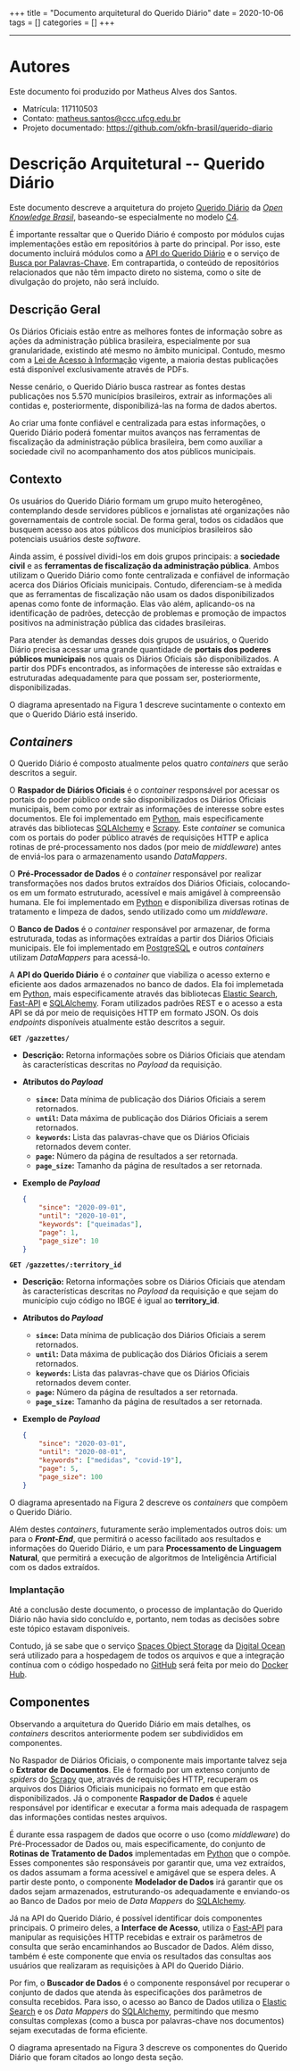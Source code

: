 +++
title = "Documento arquitetural do Querido Diário"
date = 2020-10-06
tags = []
categories = []
+++

***

# Autores

Este documento foi produzido por Matheus Alves dos Santos.

- Matrícula: 117110503
- Contato: matheus.santos@ccc.ufcg.edu.br
- Projeto documentado: https://github.com/okfn-brasil/querido-diario

# Descrição Arquitetural -- Querido Diário

Este documento descreve a arquitetura do projeto [Querido Diário](https://github.com/okfn-brasil/querido-diario) da *[Open Knowledge Brasil](https://github.com/okfn-brasil)*, baseando-se especialmente no modelo [C4](https://c4model.com/).

É importante ressaltar que o Querido Diário é composto por módulos cujas implementações estão em repositórios à parte do principal. Por isso, este documento incluirá módulos como a [API do Querido Diário](https://github.com/okfn-brasil/querido-diario-api) e o serviço de [Busca por Palavras-Chave](https://github.com/okfn-brasil/busca-querido-diario). Em contrapartida, o conteúdo de repositórios relacionados que não têm impacto direto no sistema, como o site de divulgação do projeto, não será incluído.

## Descrição Geral

Os Diários Oficiais estão entre as melhores fontes de informação sobre as ações da administração pública brasileira, especialmente por sua granularidade, existindo até mesmo no âmbito municipal. Contudo, mesmo com a [Lei de Acesso à Informação](https://www.gov.br/acessoainformacao/pt-br) vigente, a maioria destas publicações está disponível exclusivamente através de PDFs. 

Nesse cenário, o Querido Diário busca rastrear as fontes destas publicações nos 5.570 municípios brasileiros, extrair as informações ali contidas e, posteriormente, disponibilizá-las na forma de dados abertos.

Ao criar uma fonte confiável e centralizada para estas informações, o Querido Diário poderá fomentar muitos avanços nas ferramentas de fiscalização da administração pública brasileira, bem como auxiliar a sociedade civil no acompanhamento dos atos públicos municipais.

## Contexto

Os usuários do Querido Diário formam um grupo muito heterogêneo, contemplando desde servidores públicos e jornalistas até organizações não governamentais de controle social. De forma geral, todos os cidadãos que busquem acesso aos atos públicos dos municípios brasileiros são potenciais usuários deste *software*.

Ainda assim, é possível dividi-los em dois grupos principais: a **sociedade civil** e as **ferramentas de fiscalização da administração pública**. Ambos utilizam o Querido Diário como fonte centralizada e confiável de informação acerca dos Diários Oficiais municipais. Contudo, diferenciam-se à medida que as ferramentas de fiscalização não usam os dados disponibilizados apenas como fonte de informação. Elas vão além, aplicando-os na identificação de padrões, detecção de problemas e promoção de impactos positivos na administração pública das cidades brasileiras.

Para atender às demandas desses dois grupos de usuários, o Querido Diário precisa acessar uma grande quantidade de **portais dos poderes públicos municipais** nos quais os Diários Oficiais são disponibilizados. A partir dos PDFs encontrados, as informações de interesse são extraídas e estruturadas adequadamente para que possam ser, posteriormente, disponibilizadas.

O diagrama apresentado na Figura 1 descreve sucintamente o contexto em que o Querido Diário está inserido.

## *Containers*

O Querido Diário é composto atualmente pelos quatro *containers* que serão descritos a seguir.

O **Raspador de Diários Oficiais** é o *container* responsável por acessar os portais do poder público onde são disponibilizados os Diários Oficiais municipais, bem como por extrair as informações de interesse sobre estes documentos. Ele foi implementado em [Python](https://www.python.org/), mais especificamente através das bibliotecas [SQLAlchemy](https://www.sqlalchemy.org/) e [Scrapy](https://scrapy.org/). Este *container* se comunica com os portais do poder público através de requisições HTTP e aplica rotinas de pré-processamento nos dados (por meio de *middleware*) antes de enviá-los para o armazenamento usando *DataMappers*.

O **Pré-Processador de Dados** é o *container* responsável por realizar transformações nos dados brutos extraídos dos Diários Oficiais, colocando-os em um formato estruturado, acessível e mais amigável à compreensão humana. Ele foi implementado em [Python](https://www.python.org/) e disponibiliza diversas rotinas de tratamento e limpeza de dados, sendo utilizado como um *middleware*.

O **Banco de Dados** é o *container* responsável por armazenar, de forma estruturada, todas as informações extraídas a partir dos Diários Oficiais municipais. Ele foi implementado em [PostgreSQL](https://www.postgresql.org/) e outros *containers* utilizam *DataMappers* para acessá-lo.

A **API do Querido Diário** é o *container* que viabiliza o acesso externo e eficiente aos dados armazenados no banco de dados. Ela foi implemetada em [Python](https://www.python.org/), mais especificamente através das bibliotecas [Elastic Search](https://elasticsearch-py.readthedocs.io/en/master/), [Fast-API](https://fastapi.tiangolo.com/) e [SQLAlchemy](https://www.sqlalchemy.org/). Foram utilizados padrões REST e o acesso a esta API se dá por meio de requisições HTTP em formato JSON. Os dois *endpoints* disponíveis atualmente estão descritos a seguir.

**`GET /gazzettes/`**
- **Descrição:** Retorna informações sobre os Diários Oficiais que atendam às características descritas no *Payload* da requisição.

- **Atributos do *Payload***
    - **`since`:** Data mínima de publicação dos Diários Oficiais a serem retornados.
    - **`until`:** Data máxima de publicação dos Diários Oficiais a serem retornados.
    - **`keywords`:** Lista das palavras-chave que os Diários Oficiais retornados devem conter.
    - **`page`:** Número da página de resultados a ser retornada.
    - **`page_size`:** Tamanho da página de resultados a ser retornada.

- **Exemplo de *Payload***
    ```json
    { 
        "since": "2020-09-01",
        "until": "2020-10-01",
        "keywords": ["queimadas"],
        "page": 1,
        "page_size": 10
    }
    ```

**`GET /gazzettes/:territory_id`**
- **Descrição:** Retorna informações sobre os Diários Oficiais que atendam às características descritas no *Payload* da requisição e que sejam do município cujo código no IBGE é igual ao **territory_id**.

- **Atributos do *Payload***
    - **`since`:** Data mínima de publicação dos Diários Oficiais a serem retornados.
    - **`until`:** Data máxima de publicação dos Diários Oficiais a serem retornados.
    - **`keywords`:** Lista das palavras-chave que os Diários Oficiais retornados devem conter.
    - **`page`:** Número da página de resultados a ser retornada.
    - **`page_size`:** Tamanho da página de resultados a ser retornada.

- **Exemplo de *Payload***
    ```json
    { 
        "since": "2020-03-01",
        "until": "2020-08-01",
        "keywords": ["medidas", "covid-19"],
        "page": 5,
        "page_size": 100
    }
    ```

O diagrama apresentado na Figura 2 descreve os *containers* que compõem o Querido Diário.

Além destes *containers*, futuramente serão implementados outros dois: um para o ***Front-End***, que permitirá o acesso facilitado aos resultados e informações do Querido Diário, e um para **Processamento de Linguagem Natural**, que permitirá a execução de algoritmos de Inteligência Artificial com os dados extraídos.

### Implantação

Até a conclusão deste documento, o processo de implantação do Querido Diário não havia sido concluído e, portanto, nem todas as decisões sobre este tópico estavam disponíveis.

Contudo, já se sabe que o serviço [Spaces Object Storage](https://www.digitalocean.com/products/spaces/) da [Digital Ocean](https://www.digitalocean.com/) será utilizado para a hospedagem de todos os arquivos e que a integração contínua com o código hospedado no [GitHub](https://github.com/) será feita por meio do [Docker Hub](https://hub.docker.com/).

## Componentes

Observando a arquitetura do Querido Diário em mais detalhes, os *containers* descritos anteriormente podem ser subdivididos em componentes.

No Raspador de Diários Oficiais, o componente mais importante talvez seja o **Extrator de Documentos**. Ele é formado por um extenso conjunto de *spiders* do [Scrapy](https://scrapy.org/) que, através de requisições HTTP, recuperam os arquivos dos Diários Oficiais municipais no formato em que estão disponibilizados. Já o componente **Raspador de Dados** é aquele responsável por identificar e executar a forma mais adequada de raspagem das informações contidas nestes arquivos.

É durante essa raspagem de dados que ocorre o uso (como *middleware*) do Pré-Processador de Dados ou, mais especificamente, do conjunto de **Rotinas de Tratamento de Dados** implementadas em [Python](https://www.python.org/) que o compõe. Esses componentes são responsáveis por garantir que, uma vez extraídos, os dados assumam a forma acessível e amigável que se espera deles. A partir deste ponto, o componente **Modelador de Dados** irá garantir que os dados sejam armazenados, estruturando-os adequadamente e enviando-os ao Banco de Dados por meio de *Data Mappers* do [SQLAlchemy](https://www.sqlalchemy.org/).

Já na API do Querido Diário, é possível identificar dois componentes principais. O primeiro deles, a **Interface de Acesso**, utiliza o [Fast-API](https://fastapi.tiangolo.com/) para manipular as requisições HTTP recebidas e extrair os parâmetros de consulta que serão encaminhandos ao Buscador de Dados. Além disso, também é este componente que envia os resultados das consultas aos usuários que realizaram as requisições à API do Querido Diário.

Por fim, o **Buscador de Dados** é o componente responsável por recuperar o conjunto de dados que atenda às especificações dos parâmetros de consulta recebidos. Para isso, o acesso ao Banco de Dados utiliza o [Elastic Search](https://elasticsearch-py.readthedocs.io/en/master/) e os *Data Mappers* do [SQLAlchemy](https://www.sqlalchemy.org/), permitindo que mesmo consultas complexas (como a busca por palavras-chave nos documentos) sejam executadas de forma eficiente. 

O diagrama apresentado na Figura 3 descreve os componentes do Querido Diário que foram citados ao longo desta seção.
